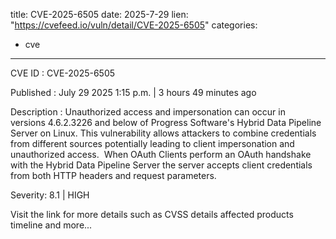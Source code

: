  
title: CVE-2025-6505
date: 2025-7-29
lien: "https://cvefeed.io/vuln/detail/CVE-2025-6505"
categories:
  - cve
---

CVE ID : CVE-2025-6505

Published :  July 29
2025
1:15 p.m. | 3 hours
49 minutes ago

Description : Unauthorized access and impersonation can occur in versions 4.6.2.3226 and below of Progress Software's Hybrid Data Pipeline Server on Linux. This vulnerability allows attackers to combine credentials from different sources
potentially leading to client impersonation and unauthorized access.
 When OAuth Clients perform an OAuth handshake with the Hybrid Data Pipeline Server
the server accepts client credentials from both HTTP headers and request parameters.

Severity: 8.1 | HIGH

Visit the link for more details
such as CVSS details
affected products
timeline
and more...
